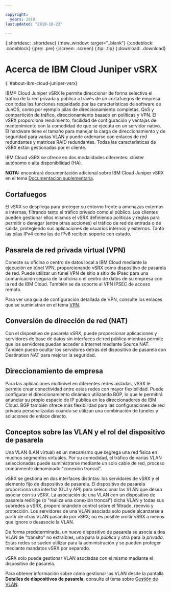```yaml
---

copyright:
  years: 2018
lastupdated: "2018-10-22"

---
```


{:shortdesc: .shortdesc}
{:new_window: target="_blank"}
{:codeblock: .codeblock}
{:pre: .pre}
{:screen: .screen}
{:tip: .tip}
{:download: .download}

# Acerca de IBM Cloud Juniper vSRX
{: #about-ibm-cloud-juniper-vsrx}

IBM® Cloud Juniper vSRX le permite direccionar de forma selectiva el tráfico de la red privada y pública a través de un cortafuegos de empresa con todas las funciones respaldado por las características de software de JunOS, como por ejemplo pilas de direccionamiento completas, QoS y compartición de tráfico, direccionamiento basado en políticas y VPN. El vSRX proporciona rendimiento, facilidad de configuración y ventajas de mantenimiento con la comodidad de que se ejecuta en un servidor nativo. El hardware tiene el tamaño para manejar la carga de direccionamiento y de seguridad para varias VLAN y puede ordenarse con enlaces de red redundantes y matrices RAID redundantes. Todas las características de vSRX están gestionadas por el cliente.

IBM Cloud vSRX se ofrece en dos modalidades diferentes: clúster autónomo o alta disponibilidad (HA).

**NOTA:** encontrará documentación adicional sobre IBM Cloud Juniper vSRX en el tema [Documentación suplementaria](/docs/infrastructure/vsrx?topic=vsrx-supplemental-ibm-cloud-juniper-vsrx-documentation).

## Cortafuegos
El vSRX se despliega para proteger su entorno frente a amenazas externas e internas, filtrando tanto el tráfico privado como el público. Los clientes pueden gestionar ellos mismos el vSRX definiendo políticas y reglas para permitir o denegar (entre otras acciones) el tráfico de red de entrada o de salida, protegiendo sus aplicaciones de usuarios internos y externos. Tanto las pilas IPv4 como las de IPv6 reciben soporte con estado.

## Pasarela de red privada virtual (VPN)
Conecte su oficina o centro de datos local a IBM Cloud mediante la ejecución en túnel VPN, proporcionando vSRX como dispositivo de pasarela de red. Puede utilizar un túnel VPN de sitio a sitio de IPsec para una comunicación segura de la oficina o el centro de datos de su empresa con la red de IBM Cloud. También se da soporte al VPN IPSEC de acceso remoto.

Para ver una guía de configuración detallada de VPN, consulte los enlaces que se suministran en el tema [VPN](/docs/infrastructure/vsrx?topic=vsrx-working-with-vpn#working-with-vpn).

## Conversión de dirección de red (NAT)
Con el dispositivo de pasarela vSRX, puede proporcionar aplicaciones y servidores de base de datos sin interfaces de red pública mientras permite que los servidores puedan acceder a Internet mediante Source NAT. También puede ocultar los servidores detrás del dispositivo de pasarela con Destination NAT para mejorar la seguridad.

## Direccionamiento de empresa
Para las aplicaciones multinivel en diferentes redes aisladas, vSRX le permite crear conectividad entre estas redes con mayor flexibilidad. Puede configurar el direccionamiento dinámico utilizando BGP, lo que le permitirá anunciar su propio espacio de IP pública en los direccionadores de IBM Cloud. BGP también ofrece más flexibilidad para las configuraciones de red privada personalizadas cuando se utilizan una combinación de túneles y soluciones de enlace directo.

## Conceptos sobre las VLAN y el rol del dispositivo de pasarela
Una VLAN (LAN virtual) es un mecanismo que segrega una red física en muchos segmentos virtuales. Por su comodidad, el tráfico de varias VLAN seleccionadas puede suministrarse mediante un solo cable de red, proceso comúnmente denominado "conexión troncal".

vSRX se gestiona en dos interfaces distintas: los servidores de vSRX y el elemento fijo de dispositivo de pasarela. El dispositivo de pasarela proporciona una interfaz (GUI y API) para seleccionar las VLAN que desea asociar con su vSRX. La asociación de una VLAN con un dispositivo de pasarela redirige (o "realiza una conexión troncal") dicha VLAN y todas sus subredes a vSRX, proporcionándole control sobre el filtrado, reenvío y protección. Los servidores de una VLAN asociada solo puede alcanzarse a partir de otras VLAN pasando por vSRX; no es posible omitir vSRX a menos que ignore o desasocie la VLAN.

De forma predeterminada, un nuevo dispositivo de pasarela se asocia a dos VLAN de "tránsito" no extraíbles, una para la _pública_ y otra para la _privada_. Estas redes se suelen utilizar para la administración y se pueden proteger mediante mandatos vSRX por separado.

vSRX solo puede gestionar VLAN asociadas con el mismo mediante el dispositivo de pasarela.

Para obtener información sobre cómo gestionar las VLAN desde la pantalla **Detalles de dispositivos de pasarela**, consulte el tema sobre [Gestión de VLAN](/docs/infrastructure/vsrx?topic=vsrx-managing-ibm-vlans).
